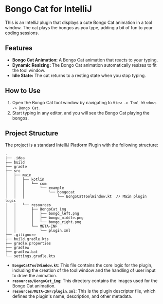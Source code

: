 # Bongo Cat for IntelliJ

This is an IntelliJ plugin that displays a cute Bongo Cat animation in a tool window. The cat plays the bongos as you type, adding a bit of fun to your coding sessions.

## Features

*   **Bongo Cat Animation:** A Bongo Cat animation that reacts to your typing.
*   **Dynamic Resizing:** The Bongo Cat animation automatically resizes to fit the tool window.
*   **Idle State:** The cat returns to a resting state when you stop typing.

## How to Use

1.  Open the Bongo Cat tool window by navigating to `View -> Tool Windows -> Bongo Cat`.
2.  Start typing in any editor, and you will see the Bongo Cat playing the bongos.

## Project Structure

The project is a standard IntelliJ Platform Plugin with the following structure:

```
.
├── .idea
├── build
├── gradle
├── src
│   ├── main
│   │   ├── kotlin
│   │   │   └── com
│   │   │       └── example
│   │   │           └── bongocat
│   │   │               └── BongoCatToolWindow.kt  // Main plugin logic
│   │   └── resources
│   │       ├── BongoCat_img
│   │       │   ├── bongo_left.png
│   │       │   ├── bongo_middle.png
│   │       │   └── bongo_right.png
│   │       └── META-INF
│   │           └── plugin.xml
├── .gitignore
├── build.gradle.kts
├── gradle.properties
├── gradlew
├── gradlew.bat
└── settings.gradle.kts
```

*   **`BongoCatToolWindow.kt`**: This file contains the core logic for the plugin, including the creation of the tool window and the handling of user input to drive the animation.
*   **`resources/BongoCat_img`**: This directory contains the images used for the Bongo Cat animation.
*   **`resources/META-INF/plugin.xml`**: This is the plugin descriptor file, which defines the plugin's name, description, and other metadata.
